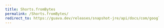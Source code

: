 ```yaml
---
title: Shorts.fromBytes
permalink: /Shorts.fromBytes/
redirect_to: https://guava.dev/releases/snapshot-jre/api/docs/com/google/common/primitives/Shorts.html#fromBytes-byte-byte-
---
```

